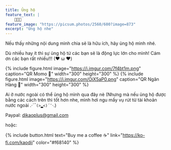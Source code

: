 ```yaml
---
title: Ủng hộ
feature_text: |
    💖💖💖
feature_image: "https://picsum.photos/2560/600?image=873"
excerpt: "Ủng hộ nhe"
---
```

Nếu thấy những nội dung mình chia sẻ là hữu ích, hãy ủng hộ mình nhé.

Dù nhiều hay ít thì sự ủng hộ từ các bạn sẽ là động lực lớn cho mình! Cám ơn các bạn rất nhiều!!! (❤ ω ❤)

{% include figure.html image="https://i.imgur.com/7f4bt1m.png" caption="QR Momo 🧧" width="300" height="300" %} {% include figure.html image="https://i.imgur.com/OiX5aP0.png" caption="QR Ngân Hàng 🧧" width="300" height="300" %}


Ai ở nước ngoài có thể ủng hộ mình qua đây nè (Nhưng mà nếu ủng hộ được bằng các cách trên thì tốt hơn nhe, mình hơi ngu mấy vụ rút từ tài khoản nước ngoài .·´¯`(>▂<)´¯`·.)

Paypal: dikaoplus@gmail.com

hoặc:

{% include button.html text="Buy me a coffee ☕️" link="https://ko-fi.com/kaodii" color="#f68140" %}